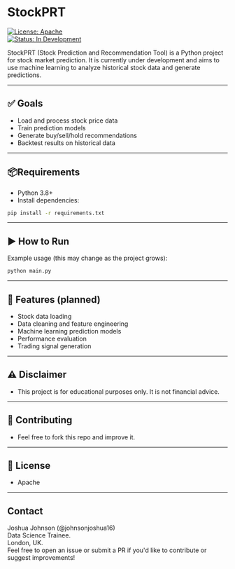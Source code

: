 # StockPRT

[![License: Apache](https://img.shields.io/badge/License-Apache-yellow.svg)](LICENSE)  
[![Status: In Development](https://img.shields.io/badge/status-in--development-orange.svg)]()

StockPRT (Stock Prediction and Recommendation Tool) is a Python project for stock market prediction. It is currently under development and aims to use machine learning to analyze historical stock data and generate predictions.

---

## ✅ Goals

- Load and process stock price data
- Train prediction models
- Generate buy/sell/hold recommendations
- Backtest results on historical data

---
## 📦Requirements

- Python 3.8+
- Install dependencies:
```bash
pip install -r requirements.txt

```
---

## ▶️ How to Run

Example usage (this may change as the project grows):

```bash
python main.py

```
---
## 🔧 Features (planned)

- Stock data loading
- Data cleaning and feature engineering
- Machine learning prediction models
- Performance evaluation
- Trading signal generation

---

## ⚠️ Disclaimer

- This project is for educational purposes only. It is not financial advice.

---

## 🤝 Contributing

- Feel free to fork this repo and improve it.

---

## 📜 License

- Apache

---

## Contact

Joshua Johnson (@johnsonjoshua16) <br>
Data Science Trainee. <br>
London, UK. <br>
Feel free to open an issue or submit a PR if you'd like to contribute or suggest improvements!
